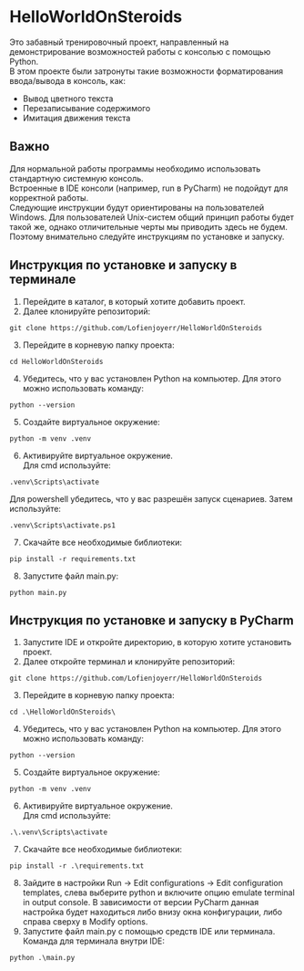 # HelloWorldOnSteroids


Это забавный тренировочный проект, направленный на демонстрирование возможностей работы с консолью с помощью Python.\
В этом проекте были затронуты такие возможности форматирования ввода/вывода в консоль, как:
- Вывод цветного текста
- Перезаписывание содержимого
- Имитация движения текста

## Важно
Для нормальной работы программы необходимо использовать стандартную системную консоль.\
Встроенные в IDE консоли (например, run в PyCharm) не подойдут для корректной работы.\
Следующие инструкции будут ориентированы на пользователей Windows. Для пользователей Unix-систем общий принцип работы будет такой же, однако отличительные черты мы приводить здесь не будем.\
Поэтому внимательно следуйте инструкциям по установке и запуску.

## Инструкция по установке и запуску в терминале
1. Перейдите в каталог, в который хотите добавить проект.
2. Далее клонируйте репозиторий:
```commandline
git clone https://github.com/Lofienjoyerr/HelloWorldOnSteroids
```
3. Перейдите в корневую папку проекта:
```commandline
cd HelloWorldOnSteroids
```
4. Убедитесь, что у вас установлен Python на компьютер. Для этого можно использовать команду:
```commandline
python --version
```
5. Создайте виртуальное окружение:
```commandline
python -m venv .venv
```
6. Активируйте виртуальное окружение.\
Для cmd используйте:
```commandline
.venv\Scripts\activate
```
Для powershell убедитесь, что у вас разрешён запуск сценариев. Затем используйте:
```commandline
.venv\Scripts\activate.ps1
```
7. Скачайте все необходимые библиотеки:
```commandline
pip install -r requirements.txt
```
8. Запустите файл main.py:
```commandline
python main.py
```

## Инструкция по установке и запуску в PyCharm
1. Запустите IDE и откройте директорию, в которую хотите установить проект.
2. Далее откройте терминал и клонируйте репозиторий:
```commandline
git clone https://github.com/Lofienjoyerr/HelloWorldOnSteroids
```
3. Перейдите в корневую папку проекта:
```commandline
cd .\HelloWorldOnSteroids\
```
4. Убедитесь, что у вас установлен Python на компьютер. Для этого можно использовать команду:
```commandline
python --version
```
5. Создайте виртуальное окружение:
```commandline
python -m venv .venv
```
6. Активируйте виртуальное окружение.\
Для cmd используйте:
```commandline
.\.venv\Scripts\activate
```
7. Скачайте все необходимые библиотеки:
```commandline
pip install -r .\requirements.txt
```
8. Зайдите в настройки Run -> Edit configurations -> Edit configuration templates, слева выберите python и включите опцию emulate terminal in output console. В зависимости от версии PyCharm данная настройка будет находиться либо внизу окна конфигурации, либо справа сверху в Modify options.
9. Запустите файл main.py с помощью средств IDE или терминала.\
Команда для терминала внутри IDE:
```commandline
python .\main.py 
```